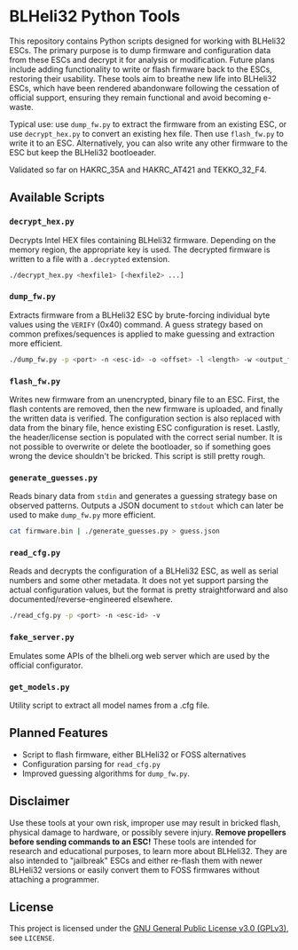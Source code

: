 # BLHeli32 Python Tools

This repository contains Python scripts designed for working with BLHeli32
ESCs. The primary purpose is to dump firmware and configuration data from these
ESCs and decrypt it for analysis or modification. Future plans include adding
functionality to write or flash firmware back to the ESCs, restoring their
usability. These tools aim to breathe new life into BLHeli32 ESCs, which have
been rendered abandonware following the cessation of official support, ensuring
they remain functional and avoid becoming e-waste.

Typical use: use `dump_fw.py` to extract the firmware from an existing ESC, or use
`decrypt_hex.py` to convert an existing hex file. Then use `flash_fw.py` to write it
to an ESC. Alternatively, you can also write any other firmware to the ESC but keep
the BLHeli32 bootloeader.

Validated so far on HAKRC_35A and HAKRC_AT421 and TEKKO_32_F4.

## Available Scripts

### `decrypt_hex.py`
Decrypts Intel HEX files containing BLHeli32 firmware.
Depending on the memory region, the appropriate key is used.
The decrypted firmware is written to a file with a `.decrypted` extension.

```bash
./decrypt_hex.py <hexfile1> [<hexfile2> ...]
```

### `dump_fw.py`
Extracts firmware from a BLHeli32 ESC by brute-forcing individual byte values using the `VERIFY` (0x40) command.
A guess strategy based on common prefixes/sequences is applied to make guessing and extraction more efficient.
```bash
./dump_fw.py -p <port> -n <esc-id> -o <offset> -l <length> -w <output_file>
```


### `flash_fw.py`
Writes new firmware from an unencrypted, binary file to an ESC. First, the flash contents are removed, then
the new firmware is uploaded, and finally the written data is verified. The configuration section is also replaced
with data from the binary file, hence existing ESC configuration is reset. Lastly, the header/license section is
populated with the correct serial number. It is not possible to overwrite or delete the bootloader, so if something
goes wrong the device shouldn't be bricked. This script is still pretty rough.


### `generate_guesses.py`
Reads binary data from `stdin` and generates a guessing strategy base on observed patterns.
Outputs a JSON document to `stdout` which can later be used to make `dump_fw.py` more efficient.
```bash
cat firmware.bin | ./generate_guesses.py > guess.json
```

### `read_cfg.py`
Reads and decrypts the configuration of a BLHeli32 ESC, as well as serial numbers and some other metadata.
It does not yet support parsing the actual configuration values, but the format is pretty straightforward
and also documented/reverse-engineered elsewhere.
```bash
./read_cfg.py -p <port> -n <esc-id> -v
```


### `fake_server.py`
Emulates some APIs of the blheli.org web server which are used by the official configurator.


### `get_models.py`
Utility script to extract all model names from a .cfg file.


## Planned Features
- Script to flash firmware, either BLHeli32 or FOSS alternatives
- Configuration parsing for `read_cfg.py`
- Improved guessing algorithms for `dump_fw.py`.

## Disclaimer
Use these tools at your own risk, improper use may result in bricked flash,
physical damage to hardware, or possibly severe injury. **Remove propellers
before sending commands to an ESC!** These tools are intended for research and
educational purposes, to learn more about BLHeli32. They are also intended to
"jailbreak" ESCs and either re-flash them with newer BLHeli32 versions or
easily convert them to FOSS firmwares without attaching a programmer.

## License
This project is licensed under the [GNU General Public License v3.0 (GPLv3)](https://www.gnu.org/licenses/gpl-3.0.html), see `LICENSE`. 
